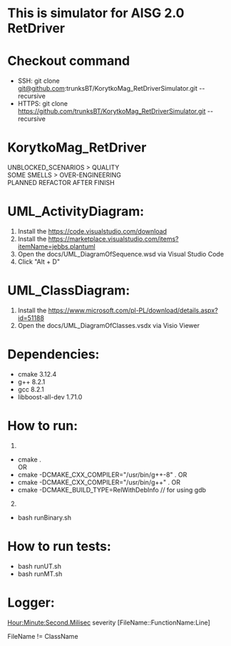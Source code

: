# This is simulator for AISG 2.0 RetDriver

# Checkout command  
- SSH: git clone git@github.com:trunksBT/KorytkoMag_RetDriverSimulator.git --recursive  
- HTTPS: git clone https://github.com/trunksBT/KorytkoMag_RetDriverSimulator.git --recursive  

# KorytkoMag_RetDriver
UNBLOCKED_SCENARIOS > QUALITY  
SOME SMELLS > OVER-ENGINEERING  
PLANNED REFACTOR AFTER FINISH  

# UML_ActivityDiagram:  
1. Install the https://code.visualstudio.com/download  
2. Install the https://marketplace.visualstudio.com/items?itemName=jebbs.plantuml  
3. Open the docs/UML_DiagramOfSequence.wsd via Visual Studio Code  
4. Click "Alt + D"  

# UML_ClassDiagram:  
1. Install the https://www.microsoft.com/pl-PL/download/details.aspx?id=51188  
2. Open the docs/UML_DiagramOfClasses.vsdx via Visio Viewer  

# Dependencies:
- cmake 3.12.4
- g++ 8.2.1 
- gcc 8.2.1
- libboost-all-dev 1.71.0

# How to run:  
1.  
- cmake .  
OR
- cmake -DCMAKE_CXX_COMPILER="/usr/bin/g++-8" .
OR
- cmake -DCMAKE_CXX_COMPILER="/usr/bin/g++" .
OR
- cmake -DCMAKE_BUILD_TYPE=RelWithDebInfo // for using gdb  
2.  
- bash runBinary.sh  
  
# How to run tests:  
- bash runUT.sh
- bash runMT.sh  

# Logger:  
<Hour:Minute:Second.Milisec> severity [FileName::FunctionName:Line]  

FileName != ClassName

